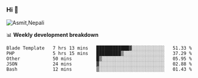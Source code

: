 ### Hi 👋

![Asmit,Nepali](https://media.giphy.com/media/L8K62iTDkzGX6/giphy.gif)
<!--
**asmit99nepali/asmit99nepali** is a ✨ _special_ ✨ repository because its `README.md` (this file) appears on your GitHub profile.

Here are some ideas to get you started:

- 🔭 I’m currently working on ...
- 🌱 I’m currently learning ...
- 👯 I’m looking to collaborate on ...
- 🤔 I’m looking for help with ...
- 💬 Ask me about ...
- 📫 How to reach me: ...
- 😄 Pronouns: ...
- ⚡ Fun fact: ...
-->


📊 **Weekly development breakdown**
<!--START_SECTION:waka-->

```text
Blade Template   7 hrs 13 mins   ████████████▓░░░░░░░░░░░░   51.33 %
PHP              5 hrs 15 mins   █████████▒░░░░░░░░░░░░░░░   37.29 %
Other            50 mins         █▒░░░░░░░░░░░░░░░░░░░░░░░   05.95 %
JSON             24 mins         ▓░░░░░░░░░░░░░░░░░░░░░░░░   02.88 %
Bash             12 mins         ▒░░░░░░░░░░░░░░░░░░░░░░░░   01.43 %
```

<!--END_SECTION:waka-->

